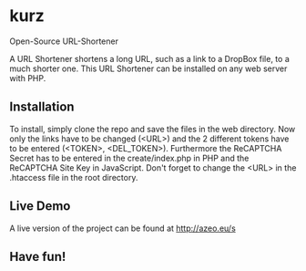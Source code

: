 # kurz
Open-Source URL-Shortener

A URL Shortener shortens a long URL, such as a link to a DropBox file, to a much shorter one. This URL Shortener can be installed on any web server with PHP. 

## Installation
To install, simply clone the repo and save the files in the web directory. Now only the links have to be changed (\<URL\>) and the 2 different tokens have to be entered (\<TOKEN\>, \<DEL_TOKEN\>).
Furthermore the ReCAPTCHA Secret has to be entered in the create/index.php in PHP and the ReCAPTCHA Site Key in JavaScript.
Don't forget to change the \<URL\> in the .htaccess file in the root directory.

## Live Demo
A live version of the project can be found at http://azeo.eu/s

## Have fun!
